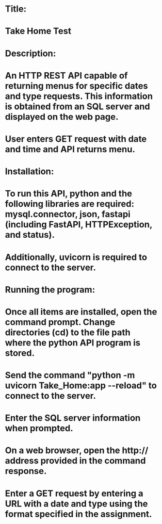 # Title:
# Take Home Test

# Description:
# An HTTP REST API capable of returning menus for specific dates and type requests. This information is obtained from an SQL server and displayed on the web page.
# User enters GET request with date and time and API returns menu.

# Installation:
# To run this API, python and the following libraries are required: mysql.connector, json, fastapi (including FastAPI, HTTPException, and status).
# Additionally, uvicorn is required to connect to the server.

# Running the program:
# Once all items are installed, open the command prompt. Change directories (cd) to the file path where the python API program is stored. 
# Send the command "python -m uvicorn Take_Home:app --reload" to connect to the server.
# Enter the SQL server information when prompted.
# On a web browser, open the http:// address provided in the command response.
# Enter a GET request by entering a URL with a date and type using the format specified in the assignment.
